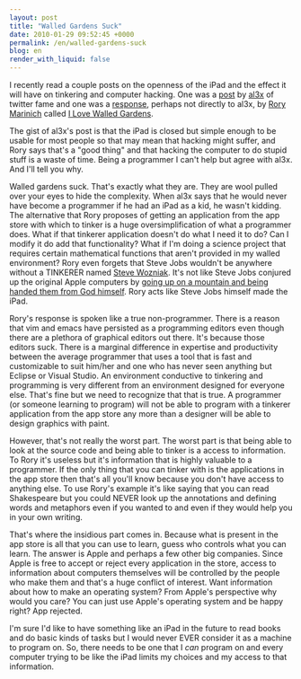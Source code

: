 ```yaml
---
layout: post
title: "Walled Gardens Suck"
date: 2010-01-29 09:52:45 +0000
permalink: /en/walled-gardens-suck
blog: en
render_with_liquid: false
---
```


I recently read a couple posts on the openness of the iPad and the
effect it will have on tinkering and computer hacking. One was a
[post](http://al3x.net/2010/01/28/ipad.html) by [al3x](http://al3x.net/)
of twitter fame and one was a
[response](http://www.rinich.com/post/358597818/i-love-walled-gardens),
perhaps not directly to al3x, by [Rory Marinich](http://www.rinich.com/)
called [I Love Walled
Gardens](http://www.rinich.com/post/358597818/i-love-walled-gardens).

The gist of al3x's post is that the iPad is closed but simple enough to
be usable for most people so that may mean that hacking might suffer,
and Rory says that's a "good thing" and that hacking the computer to do
stupid stuff is a waste of time. Being a programmer I can't help but
agree with al3x. And I'll tell you why.

Walled gardens suck. That's exactly what they are. They are wool pulled
over your eyes to hide the complexity. When al3x says that he would
never have become a programmer if he had an iPad as a kid, he wasn't
kidding. The alternative that Rory proposes of getting an application
from the app store with which to tinker is a huge oversimplification of
what a programmer does. What if that tinkerer application doesn't do
what I need it to do? Can I modify it do add that functionality? What if
I'm doing a science project that requires certain mathematical functions
that aren't provided in my walled environment? Rory even forgets that
Steve Jobs wouldn't be anywhere without a TINKERER named [Steve
Wozniak](http://en.wikipedia.org/wiki/Steve_Wozniak). It's not like
Steve Jobs conjured up the original Apple computers by [going up on a
mountain and being handed them from God
himself](http://www.iphonesavior.com/2010/01/steve-moses-jobs-delivers-apples-holy-tablet.html).
Rory acts like Steve Jobs himself made the iPad.

Rory's response is spoken like a true non-programmer. There is a reason
that vim and emacs have persisted as a programming editors even though
there are a plethora of graphical editors out there. It's because those
editors suck. There is a marginal difference in expertise and
productivity between the average programmer that uses a tool that is
fast and customizable to suit him/her and one who has never seen
anything but Eclipse or Visual Studio. An environment conductive to
tinkering and programming is very different from an environment designed
for everyone else. That's fine but we need to recognize that that is
true. A programmer (or someone learning to program) will not be able to
program with a tinkerer application from the app store any more than a
designer will be able to design graphics with paint.

However, that's not really the worst part. The worst part is that being
able to look at the source code and being able to tinker is a access to
information. To Rory it's useless but it's information that is highly
valuable to a programmer. If the only thing that you can tinker with is
the applications in the app store then that's all you'll know because
you don't have access to anything else. To use Rory's example it's like
saying that you can read Shakespeare but you could NEVER look up the
annotations and defining words and metaphors even if you wanted to and
even if they would help you in your own writing.

That's where the insidious part comes in. Because what is present in the
app store is all that you can use to learn, guess who controls what you
can learn. The answer is Apple and perhaps a few other big companies.
Since Apple is free to accept or reject every application in the store,
access to information about computers themselves will be controlled by
the people who make them and that's a huge conflict of interest. Want
information about how to make an operating system? From Apple's
perspective why would you care? You can just use Apple's operating
system and be happy right? App rejected.

I'm sure I'd like to have something like an iPad in the future to read
books and do basic kinds of tasks but I would never EVER consider it as
a machine to program on. So, there needs to be one that I *can* program
on and every computer trying to be like the iPad limits my choices and
my access to that information.
